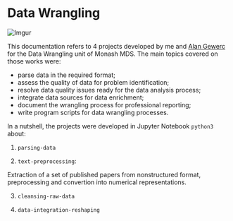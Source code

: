 # Data Wrangling

![Imgur](https://i.imgur.com/Ek3k1wg.png)

This documentation refers to 4 projects developed by me and [Alan Gewerc](https://github.com/Agewerc) for the Data Wrangling unit of Monash MDS. The main topics covered on those works were:
* parse data in the required format;
* assess the quality of data for problem identification;
* resolve data quality issues ready for the data analysis process;
* integrate data sources for data enrichment;
* document the wrangling process for professional reporting;
* write program scripts for data wrangling processes.


In a nutshell, the projects were developed in Jupyter Notebook `python3` about:

   1. `parsing-data`

   2. `text-preprocessing`:
  
   Extraction of a set of published papers from nonstructured format, preprocessing  and convertion into numerical representations.



   3. `cleansing-raw-data`

   4. `data-integration-reshaping`
